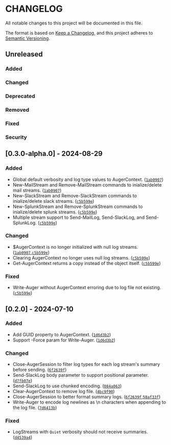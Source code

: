 # CHANGELOG

All notable changes to this project will be documented in this file.

The format is based on [Keep a Changelog](https://keepachangelog.com/en/1.1.0/),
and this project adheres to [Semantic Versioning](https://semver.org/spec/v2.0.0.html).

## Unreleased

### Added

### Changed

### Deprecated

### Removed

### Fixed

### Security

## [0.3.0-alpha.0] - 2024-08-29

### Added

- Global default verbosity and log type values to AugerContext. ([`1ab0907`](https://github.com/terminalPoltergeist/Auger/commit/1ab09075fb7780edf505f33673609e1bbead3abe))
- New-MailStream and Remove-MailStream commands to inialize/delete mail streams. ([`1ab0907`](https://github.com/terminalPoltergeist/Auger/commit/1ab09075fb7780edf505f33673609e1bbead3abe))
- New-SlackStream and Remove-SlackStream commands to inialize/delete slack streams. ([`c5b599e`](https://github.com/terminalPoltergeist/Auger/commit/c5b599ee90e6448438c8a8998bd9b96ef747c5be))
- New-SplunkStream and Remove-SplunkStream commands to inialize/delete splunk streams. ([`c5b599e`](https://github.com/terminalPoltergeist/Auger/commit/c5b599ee90e6448438c8a8998bd9b96ef747c5be))
- Multiple stream support to Send-MailLog, Send-SlackLog, and Send-SplunkLog. ([`c5b599e`](https://github.com/terminalPoltergeist/Auger/commit/c5b599ee90e6448438c8a8998bd9b96ef747c5be))

### Changed

- $AugerContext is no longer initialized with null log streams. ([`1ab0907`](https://github.com/terminalPoltergeist/Auger/commit/1ab09075fb7780edf505f33673609e1bbead3abe),[`c5b599e`](https://github.com/terminalPoltergeist/Auger/commit/c5b599ee90e6448438c8a8998bd9b96ef747c5be))
- Clearing AugerContext no longer uses null log streams. ([`c5b599e`](https://github.com/terminalPoltergeist/Auger/commit/c5b599ee90e6448438c8a8998bd9b96ef747c5be))
- Get-AugerContext returns a copy instead of the object itself. ([`c5b599e`](https://github.com/terminalPoltergeist/Auger/commit/c5b599ee90e6448438c8a8998bd9b96ef747c5be))

### Fixed

- Write-Auger without AugerContext erroring due to log file not existing. ([`c5b599e`](https://github.com/terminalPoltergeist/Auger/commit/c5b599ee90e6448438c8a8998bd9b96ef747c5be))

## [0.2.0] - 2024-07-10

### Added

- Add GUID property to AugerContext. ([`1d6d3b2`](https://github.com/terminalPoltergeist/Auger/commit/1d6d3b294548f57e2589e333978bbad5e83a1cd3))
- Support -Force param for Write-Auger. ([`1d6d3b2`](https://github.com/terminalPoltergeist/Auger/commit/1d6d3b294548f57e2589e333978bbad5e83a1cd3))

### Changed

- Close-AugerSession to filter log types for each log stream's summary before sending. ([`6f2639f`](https://github.com/terminalPoltergeist/Auger/commit/6f2639f266a98a9b694eed95aa88f7b43d8a5b94))
- Send-SlackLog body parameter to support positional parameter. ([`d7fb07e`](https://github.com/terminalPoltergeist/Auger/commit/d7fb07e67bac333f3f2392ef53b75887f0737b0e))
- Send-SlackLog to use chunked encoding. ([`084a063`](https://github.com/terminalPoltergeist/Auger/commit/084a063d44badea991e32c5f5643403120674ccc))
- Clear-AugerContext to remove log file. ([`4bc9f90`](https://github.com/terminalPoltergeist/Auger/commit/4bc9f904a99d1ad0fd0d2d418db6d730ceacdaf1))
- Close-AugerSession to better format summary logs. ([`6f2639f`](https://github.com/terminalPoltergeist/Auger/commit/6f2639f266a98a9b694eed95aa88f7b43d8a5b94),[`58af33f`](https://github.com/terminalPoltergeist/Auger/commit/58af33fc468391829de66a16ff4da7e0d1caba7b))
- Write-Auger to encode log newlines as \\n characters when appending to the log file. ([`7d6413b`](https://github.com/terminalPoltergeist/Auger/commit/7d6413bf5cba09bc8f3a2b108cc13be55422b99f))

### Fixed

- LogStreams with `Quiet` verbosity should not receive summaries. ([`d4539a4`](https://github.com/terminalPoltergeist/Auger/commit/d4539a4b82cf46b1b24b0a7df5ef1178922762bd))
